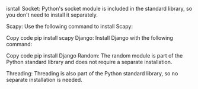 isntall 
Socket: Python's socket module is included in the standard library, so you don't need to install it separately.

Scapy: Use the following command to install Scapy:

Copy code
pip install scapy
Django: Install Django with the following command:

Copy code
pip install Django
Random: The random module is part of the Python standard library and does not require a separate installation.

Threading: Threading is also part of the Python standard library, so no separate installation is needed.

